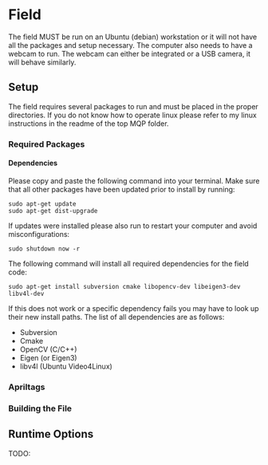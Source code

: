 # Field
The field MUST be run on an Ubuntu (debian) workstation or it will not have all the packages and setup necessary. The computer also needs to have a webcam to run. The webcam can either be integrated or a USB camera, it will behave similarly.

## Setup
The field requires several packages to run and must be placed in the proper directories. If you do not know how to operate linux please refer to my linux instructions in the readme of the top MQP folder.

### Required Packages

#### Dependencies
Please copy and paste the following command into your terminal. Make sure that all other packages have been updated prior to install by running:
~~~~
sudo apt-get update
sudo apt-get dist-upgrade
~~~~
If updates were installed please also run to restart your computer and avoid misconfigurations:
~~~~
sudo shutdown now -r
~~~~
The following command will install all required dependencies for the field code:
~~~~
sudo apt-get install subversion cmake libopencv-dev libeigen3-dev libv4l-dev
~~~~
If this does not work or a specific dependency fails you may have to look up their new install paths. The list of all dependencies are as follows:
- Subversion
- Cmake
- OpenCV (C/C++)
- Eigen (or Eigen3)
- libv4l (Ubuntu Video4Linux)

### Apriltags


### Building the File

## Runtime Options
TODO:
